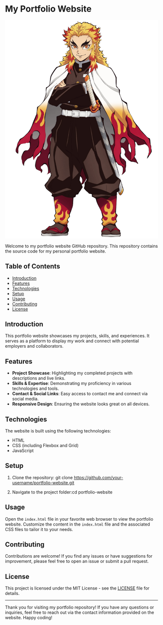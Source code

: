 # My Portfolio Website

![Portfolio Website](./Demon-Slayer-PNG-Picture.png)

Welcome to my portfolio website GitHub repository. This repository contains the source code for my personal portfolio website.

## Table of Contents
- [Introduction](#introduction)
- [Features](#features)
- [Technologies](#technologies)
- [Setup](#setup)
- [Usage](#usage)
- [Contributing](#contributing)
- [License](#license)

## Introduction

This portfolio website showcases my projects, skills, and experiences. It serves as a platform to display my work and connect with potential employers and collaborators.

## Features

- **Project Showcase**: Highlighting my completed projects with descriptions and live links.
- **Skills & Expertise**: Demonstrating my proficiency in various technologies and tools.
- **Contact & Social Links**: Easy access to contact me and connect via social media.
- **Responsive Design**: Ensuring the website looks great on all devices.

## Technologies

The website is built using the following technologies:

- HTML
- CSS (including Flexbox and Grid)
- JavaScript

## Setup

1. Clone the repository: git clone https://github.com/your-username/portfolio-website.git

2. Navigate to the project folder:cd portfolio-website

## Usage

Open the `index.html` file in your favorite web browser to view the portfolio website. Customize the content in the `index.html` file and the associated CSS files to tailor it to your needs.

## Contributing

Contributions are welcome! If you find any issues or have suggestions for improvement, please feel free to open an issue or submit a pull request.

## License

This project is licensed under the MIT License - see the [LICENSE](LICENSE) file for details.

---

Thank you for visiting my portfolio repository! If you have any questions or inquiries, feel free to reach out via the contact information provided on the website. Happy coding!
